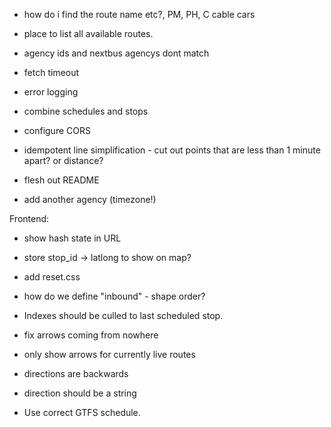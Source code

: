 * how do i find the route name etc?, PM, PH, C cable cars
* place to list all available routes.
* agency ids and nextbus agencys dont match

* fetch timeout
* error logging
* combine schedules and stops
* configure CORS
* idempotent line simplification - cut out points that are less than 1 minute apart? or distance?

* flesh out README
* add another agency (timezone!)

Frontend:
* show hash state in URL
* store stop_id -> latlong to show on map?

* add reset.css
* how do we define "inbound" - shape order?
* Indexes should be culled to last scheduled stop.

* fix arrows coming from nowhere
* only show arrows for currently live routes
* directions are backwards
* direction should be a string

* Use correct GTFS schedule.



